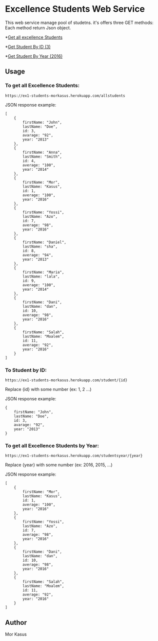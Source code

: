 
# Excellence Students Web Service
This web service manage pool of studetns. it's offers three GET methods:
Each method return Json object.
    
*[Get all excellence Students](https://ex1-students-morkasus.herokuapp.com/allstudents)
    
*[Get Student By ID (3)](https://ex1-students-morkasus.herokuapp.com/student/3)
    
*[Get Student By Year (2016)](https://ex1-students-morkasus.herokuapp.com/studentsyear/2016)
    


## Usage
### To get all Excellence Students: 

`https://ex1-students-morkasus.herokuapp.com/allstudents`

JSON response example:
```
[
    {
        firstName: "John",
        lastName: "Doe",
        id: 3,
        avarage: "92",
        year: "2013"
    },
    {
        firstName: "Anna",
        lastName: "Smith",
        id: 4,
        average: "100",
        year: "2014"
    },
    {
        firstName: "Mor",
        lastName: "Kasus",
        id: 1,
        average: "100",
        year: "2016"
    },
    {
        firstName: "Yossi",
        lastName: "Azo",
        id: 7,
        average: "98",
        year: "2016"
    },
    {
        firstName: "Daniel",
        lastName: "sha",
        id: 8,
        average: "94",
        year: "2013"
    },
    {
        firstName: "Maria",
        lastName: "lala",
        id: 9,
        average: "100",
        year: "2014"
    },
    {
        firstName: "Dani",
        lastName: "dan",
        id: 10,
        average: "98",
        year: "2016"
    },
    {
        firstName: "Salah",
        lastName: "Moalem",
        id: 11,
        average: "92",
        year: "2016"
    }
]
```

### To Student by ID: 

`https://ex1-students-morkasus.herokuapp.com/student/{id}`

Replace {id} with some number (ex: 1, 2 ...)
    
JSON response example:
```
{
    firstName: "John",
    lastName: "Doe",
    id: 3,
    avarage: "92",
    year: "2013"
}
```
    
    
### To get all Excellence Students by Year: 

`https://ex1-students-morkasus.herokuapp.com/studentsyear/{year}`

Replace {year} with some number (ex: 2016, 2015, ...)

JSON response example:
```
[
    {
        firstName: "Mor",
        lastName: "Kasus",
        id: 1,
        average: "100",
        year: "2016"
    },
    {
        firstName: "Yossi",
        lastName: "Azo",
        id: 7,
        average: "98",
        year: "2016"
    },
    {
        firstName: "Dani",
        lastName: "dan",
        id: 10,
        average: "98",
        year: "2016"
    },
    {
        firstName: "Salah",
        lastName: "Moalem",
        id: 11,
        average: "92",
        year: "2016"
    }
]
```

## Author
Mor Kasus

